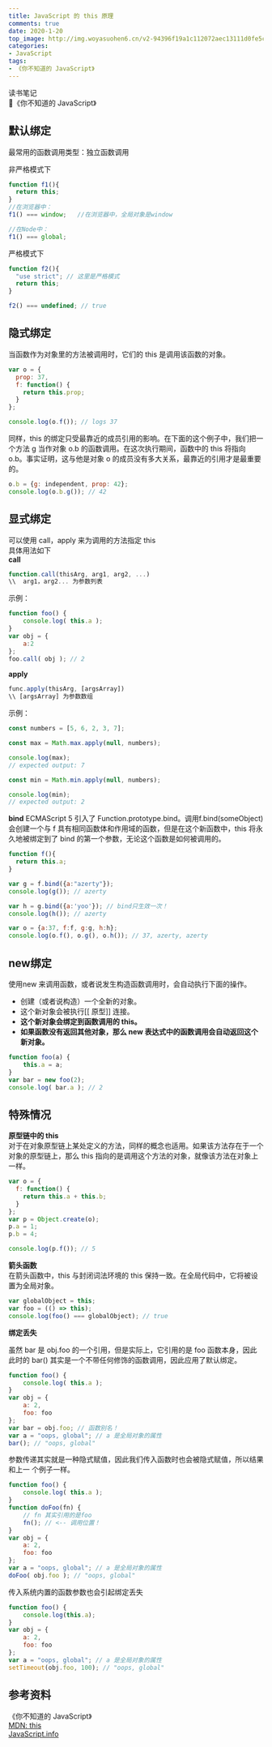 ```yaml
---
title: JavaScript 的 this 原理
comments: true
date: 2020-1-20
top_image: http://img.woyasuohen6.cn/v2-94396f19a1c112072aec13111d0fe5cc_1200x500.jpg
categories: 
- JavaScript
tags:
- 《你不知道的 JavaScript》
---
```


读书笔记  
:pencil:《你不知道的 JavaScript》


## 默认绑定

最常用的函数调用类型：独立函数调用

非严格模式下
```js
function f1(){
  return this;
}
//在浏览器中：
f1() === window;   //在浏览器中，全局对象是window

//在Node中：
f1() === global;   
```

严格模式下
```js
function f2(){
  "use strict"; // 这里是严格模式
  return this;
}

f2() === undefined; // true
```

## 隐式绑定
当函数作为对象里的方法被调用时，它们的 this 是调用该函数的对象。
```js
var o = {
  prop: 37,
  f: function() {
    return this.prop;
  }
};

console.log(o.f()); // logs 37
```

同样，this 的绑定只受最靠近的成员引用的影响。在下面的这个例子中，我们把一个方法 g 当作对象 o.b 的函数调用。在这次执行期间，函数中的 this 将指向 o.b。事实证明，这与他是对象 o 的成员没有多大关系，最靠近的引用才是最重要的。

```js
o.b = {g: independent, prop: 42};
console.log(o.b.g()); // 42
```

## 显式绑定
可以使用 call，apply 来为调用的方法指定 this  
具体用法如下  
**call**
```js
function.call(thisArg, arg1, arg2, ...) 
\\  arg1，arg2... 为参数列表
```
示例：
```js
function foo() {
    console.log( this.a );
}
var obj = {
    a:2
};
foo.call( obj ); // 2
```
**apply**
```js
func.apply(thisArg, [argsArray])
\\ [argsArray] 为参数数组
```
示例：
```js
const numbers = [5, 6, 2, 3, 7];

const max = Math.max.apply(null, numbers);

console.log(max);
// expected output: 7

const min = Math.min.apply(null, numbers);

console.log(min);
// expected output: 2
```
**bind**
ECMAScript 5 引入了 Function.prototype.bind。调用f.bind(someObject) 会创建一个与 f 具有相同函数体和作用域的函数，但是在这个新函数中，this 将永久地被绑定到了 bind 的第一个参数，无论这个函数是如何被调用的。
```js
function f(){
  return this.a;
}

var g = f.bind({a:"azerty"});
console.log(g()); // azerty

var h = g.bind({a:'yoo'}); // bind只生效一次！
console.log(h()); // azerty

var o = {a:37, f:f, g:g, h:h};
console.log(o.f(), o.g(), o.h()); // 37, azerty, azerty
```

## new绑定
使用new 来调用函数，或者说发生构造函数调用时，会自动执行下面的操作。
- 创建（或者说构造）一个全新的对象。
- 这个新对象会被执行[[ 原型]] 连接。
- **这个新对象会绑定到函数调用的 this。**
- **如果函数没有返回其他对象，那么 new 表达式中的函数调用会自动返回这个新对象。**
```js
function foo(a) {
    this.a = a;
}
var bar = new foo(2);
console.log( bar.a ); // 2
```

## 特殊情况
**原型链中的 this**  
对于在对象原型链上某处定义的方法，同样的概念也适用。如果该方法存在于一个对象的原型链上，那么 this 指向的是调用这个方法的对象，就像该方法在对象上一样。
```js
var o = {
  f: function() { 
    return this.a + this.b; 
  }
};
var p = Object.create(o);
p.a = 1;
p.b = 4;

console.log(p.f()); // 5
```
**箭头函数**  
在箭头函数中，this 与封闭词法环境的 this 保持一致。在全局代码中，它将被设置为全局对象。
```js
var globalObject = this;
var foo = (() => this);
console.log(foo() === globalObject); // true
```
**绑定丢失**

虽然 bar 是 obj.foo 的一个引用，但是实际上，它引用的是 foo 函数本身，因此此时的
bar() 其实是一个不带任何修饰的函数调用，因此应用了默认绑定。
```js
function foo() {
    console.log( this.a );
}
var obj = {
    a: 2,
    foo: foo
};
var bar = obj.foo; // 函数别名！
var a = "oops, global"; // a 是全局对象的属性
bar(); // "oops, global"
```

参数传递其实就是一种隐式赋值，因此我们传入函数时也会被隐式赋值，所以结果和上一
个例子一样。
```js
function foo() {
    console.log( this.a );
}
function doFoo(fn) {
    // fn 其实引用的是foo
    fn(); // <-- 调用位置！
}
var obj = {
    a: 2,
    foo: foo
};
var a = "oops, global"; // a 是全局对象的属性
doFoo( obj.foo ); // "oops, global"
```
传入系统内置的函数参数也会引起绑定丢失
```js
function foo() {
    console.log(this.a);
}
var obj = {
    a: 2,
    foo: foo
};
var a = "oops, global"; // a 是全局对象的属性
setTimeout(obj.foo, 100); // "oops, global"
```

## 参考资料
《你不知道的 JavaScript》  
[MDN: this](https://developer.mozilla.org/zh-CN/docs/Web/JavaScript/Reference/Operators/this)  
[JavaScript.info](https://zh.javascript.info/object-methods#fang-fa-zhong-de-this)  

